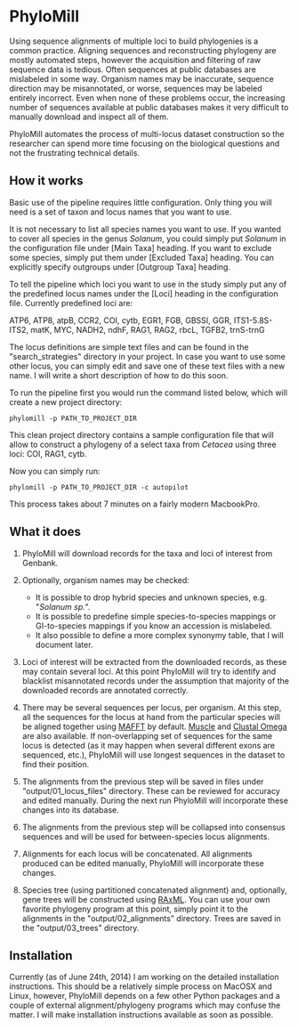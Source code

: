 # PhyloMill

<!--Available on [GitHub](https://github.com/karolisr/krpy)-->

Using sequence alignments of multiple loci to build phylogenies is a common practice. Aligning sequences and reconstructing phylogeny are mostly automated steps, however the acquisition and filtering of raw sequence data is tedious. Often sequences at public databases are mislabeled in some way. Organism names may be inaccurate, sequence direction may be misannotated, or worse, sequences may be labeled entirely incorrect. Even when none of these problems occur, the increasing number of sequences available at public databases makes it very difficult to manually download and inspect all of them.

PhyloMill automates the process of multi-locus dataset construction so the researcher can spend more time focusing on the biological questions and not the frustrating technical details.

## How it works

Basic use of the pipeline requires little configuration. Only thing you will need is a set of taxon and locus names that you want to use.

It is not necessary to list all species names you want to use. If you  wanted to cover all species in the genus *Solanum*, you could simply put *Solanum* in the configuration file under [Main Taxa] heading. If you want to exclude some species, simply put them under [Excluded Taxa] heading. You can explicitly specify outgroups under [Outgroup Taxa] heading.

To tell the pipeline which loci you want to use in the study simply put any of the predefined locus names under the [Loci] heading in the configuration file. Currently predefined loci are:

ATP6, ATP8, atpB, CCR2, COI, cytb, EGR1, FGB, GBSSI, GGR, ITS1-5.8S-ITS2, matK, MYC, NADH2, ndhF, RAG1, RAG2, rbcL, TGFB2, trnS-trnG

The locus definitions are simple text files and can be found in the "search_strategies" directory in your project. In case you want to use some other locus, you can simply edit and save one of these text files with a new name. I will write a short description of how to do this soon.

To run the pipeline first you would run the command listed below, which will create a new project directory:

    phylomill -p PATH_TO_PROJECT_DIR

This clean project directory contains a sample configuration file that will allow to construct a phylogeny of a select taxa from *Cetacea* using three loci: COI, RAG1, cytb.

Now you can simply run:

    phylomill -p PATH_TO_PROJECT_DIR -c autopilot

This process takes about 7 minutes on a fairly modern MacbookPro.

## What it does

1. PhyloMill will download records for the taxa and loci of interest from Genbank.

2. Optionally, organism names may be checked:

    * It is possible to drop hybrid species and unknown species, e.g. "*Solanum sp.*".
    * It is possible to predefine simple species-to-species mappings or GI-to-species mappings if you know an accession is mislabeled.
    * It also possible to define a more complex synonymy table, that I will document later.

3. Loci of interest will be extracted from the downloaded records, as these may contain several loci. At this point PhyloMill will try to identify and blacklist misannotated records under the assumption that majority of the downloaded records are annotated correctly.

4. There may be several sequences per locus, per organism. At this step, all the sequences for the locus at hand from the particular species will be aligned together using [MAFFT](http://mafft.cbrc.jp/alignment/software) by default. [Muscle](http://www.drive5.com/muscle) and [Clustal Omega](http://www.clustal.org/omega) are also available. If non-overlapping set of sequences for the same locus is detected (as it may happen when several different exons are sequenced, etc.), PhyloMill will use longest sequences in the dataset to find their position.

5. The alignments from the previous step will be saved in files under "output/01_locus_files" directory. These can be reviewed for accuracy and edited manually. During the next run PhyloMill will incorporate these changes into its database.

6. The alignments from the previous step will be collapsed into consensus sequences and will be used for between-species locus alignments.

7. Alignments for each locus will be concatenated. All alignments produced can be edited manually, PhyloMill will incorporate these changes.

8. Species tree (using partitioned concatenated alignment) and, optionally, gene trees will be constructed using [RAxML](http://sco.h-its.org/exelixis/web/software/raxml/index.html). You can use your own favorite phylogeny program at this point, simply point it to the alignments in the "output/02_alignments" directory. Trees are saved in the "output/03_trees" directory.

## Installation

Currently (as of June 24th, 2014) I am working on the detailed installation instructions. This should be a relatively simple process on MacOSX and Linux, however, PhyloMill depends on a few other Python packages and a couple of external alignment/phylogeny programs which may confuse the matter. I will make installation instructions available as soon as possible.
